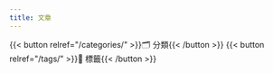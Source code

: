 ```yaml
---
title: 文章
---
```


{{< button relref="/categories/" >}}🗂 分類{{< /button >}}
{{< button relref="/tags/" >}}🔖 標籤{{< /button >}}
